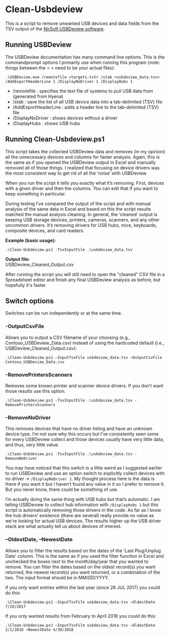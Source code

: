 # Clean-Usbdeview

This is a script to remove unwanted USB devices and data fields from the TSV output of the [NirSoft USBDeview software](https://www.nirsoft.net/utils/usb_devices_view.html).

## Running USBDeview

The USBDeview documentation has many command line options.  This is the commandprompt options I primarily use when running this program (note: things between the < > need to be your actual files):

    .\USBDeview.exe /remotefile <targets.txt> /stab <usbdeview_data.tsv> /AddExportHeaderLine 1 /DisplayNoDriver 1 /DisplayHubs 1

* /remotefile : specifies the text file of systems to pull USB data from (generated from Hyena)
* /stab : save the list of all USB device data into a tab-delimited (TSV) file
* /AddExportHeaderLine : adds a header line to the tab-delimited (TSV) file
* /DisplayNoDriver : shows devices without a driver
* /DisplayHubs : shows USB hubs

## Running Clean-Usbdeview.ps1

This script takes the collected USBDeview data and removes (in my opinion) all the unnecessary devices and columns for faster analysis.  Again, this is the same as if you opened the USBDeview output in Excel and manually removed all of those things.  I realized that focusing on device drivers was the most consistent way to get rid of all the ‘noise’ with USBDeview.

When you run the script it tells you exactly what it’s removing.  First, devices with a given driver and then the columns.  You can edit that if you want to keep something in particular.

During testing I’ve compared the output of the script and with manual analysis of the same data in Excel and based on this the script results matched the manual analysis cleaning.  In general, the ‘cleaned’ output is keeping USB storage devices, printers, cameras, scanners, and any other uncommon drivers.  It’s removing drivers for USB hubs, mice, keyboards, composite devices, and card readers.

**Example (basic usage):**
    
    .\Clean-Usbdeview.ps1 -TsvInputFile .\usbdeview_data.tsv

**Output file:** \
USBDeview_Cleaned_Output.csv

After running the script you will still need to open the "cleaned" CSV file in a Spreadsheet editor and finish any final USBDeview analysis as before, but hopefully it's faster.

## Switch options

Switches can be run independently or at the same time.

### -OutputCsvFile
Allows you to output a CSV filename of your choosing (e.g., Contoso_USBDeview_Data.csv) instead of using the hardcoded default (i.e., USBDeview_Cleaned_Output.csv):

    .\Clean-Usbdeview.ps1 –InputTsvFile usbdeview_data.tsv –OutputCsvFile Contoso_USBDeview_Data.csv

### -RemovePrintersScanners
Removes some known printer and scanner device drivers.  If you don’t want those results use this option.

    .\Clean-Usbdeview.ps1 -TsvInputFile .\usbdeview_data.tsv -RemovePrintersScanners

### -RemoveNoDriver
This removes devices that have no driver listing and have an unknown device type.  I’m not sure why this occurs but I’ve consistently seen some for every USBDeview collect and those devices usually have very little data, and thus, very little value.

    .\Clean-Usbdeview.ps1 -TsvInputFile .\usbdeview_data.tsv -RemoveNoDriver

You may have noticed that this switch is a little weird as I suggested earlier to run USBDeview and use an option switch to explicitly collect devices with no driver -> `/DisplayNoDriver 1`.  My thought process here is the data is there if you want it but I haven’t found any value in it so I prefer to remove it.  But you never know, there could be something of use.

I’m actually doing the same thing with USB hubs but that’s automatic.  I am telling USBDeview to collect hub information with `/DisplayHubs 1` but this script is automatically removing those drivers in the code.  As far as I know the hub drivers’ existence (there are several) really provide no value as we're looking for actual USB devices.  The results higher up the USB driver stack are what actually tell us about devices of interest.

### –OldestDate, –NewestDate

Allows you to filter the results based on the dates of the 'Last Plug/Unplug Date' column.  This is the same as if you used the filter function in Excel and unchecked the boxes next to the month/day/year that you wanted to remove.  You can filter the dates based on the oldest record(s) you want returned, the newest record(s) you want returned, or a combination of the two.  The input format should be in MM/DD/YYYY.

If you only want entries within the last year (since 26 JUL 2017) you could do this:

    .\Clean-Usbdeview.ps1 –InputTsvFile usbdeview_data.tsv –OldestDate 7/26/2017

If you only wanted results from February to April 2018 you could do this:

    .\Clean-Usbdeview.ps1 –InputTsvFile usbdeview_data.tsv –OldestDate 2/1/2018 –NewestDate 4/30/2018
